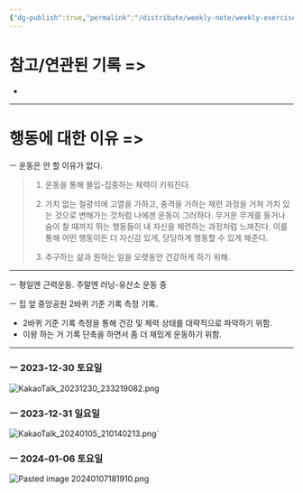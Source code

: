 ```yaml
---
{"dg-publish":true,"permalink":"/distribute/weekly-note/weekly-exercise-iog/","tags":["운동-식단-건강","자기관리"],"noteIcon":""}
---
```


# 참고/연관된 기록 =>
- 


---
# 행동에 대한 이유 =>

ㅡ
운동은 안 할 이유가 없다. 
	
> 1. 운동을 통해 몰입-집중하는 체력이 키워진다.
> 
> 2. 가치 없는 철광석에 고열을 가하고, 충격을 가하는 제련 과정을 거쳐 가치 있는 것으로 변해가는 것처럼 나에겐 운동이 그러하다. 무거운 무게를 들거나 숨이 찰 때까지 뛰는 행동들이 내 자신을 제련하는 과정처럼 느껴진다. 이를 통해 어떤 행동이든 더 자신감 있게, 당당하게 행동할 수 있게 해준다. 
> 
> 3. 추구하는 삶과 원하는 일을 오랫동안 건강하게 하기 위해.

----
ㅡ
평일엔 근력운동.
주말엔 러닝-유산소 운동 중

ㅡ
집 앞 중앙공원 2바퀴 기준 기록 측정 기록.
	
- 2바퀴 기준 기록 측정을 통해 건강 및 체력 상태를 대략적으로 파악하기 위함.
- 이왕 하는 거 기록 단축을 하면서 좀 더 재밌게 운동하기 위함.

----
### ㅡ 2023-12-30 토요일
![KakaoTalk_20231230_233219082.png](/img/user/%EC%B2%A8%EB%B6%80%ED%8C%8C%EC%9D%BC/KakaoTalk_20231230_233219082.png)

### ㅡ 2023-12-31 일요일
![KakaoTalk_20240105_210140213.png](/img/user/%EC%B2%A8%EB%B6%80%ED%8C%8C%EC%9D%BC/KakaoTalk_20240105_210140213.png)`

### ㅡ 2024-01-06 토요일
![Pasted image 20240107181910.png](/img/user/%EC%B2%A8%EB%B6%80%ED%8C%8C%EC%9D%BC/Pasted%20image%2020240107181910.png)